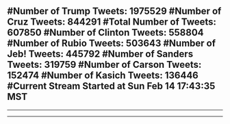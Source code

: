 #Number of Trump Tweets: 1975529
#Number of Cruz Tweets: 844291
#Total Number of Tweets: 607850 
#Number of Clinton Tweets: 558804
#Number of Rubio Tweets: 503643
#Number of Jeb! Tweets: 445792
#Number of Sanders Tweets: 319759
#Number of Carson Tweets: 152474
#Number of Kasich Tweets: 136446
#Current Stream Started at Sun Feb 14 17:43:35 MST
---
---
---
